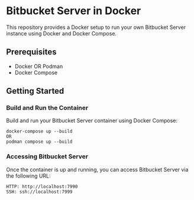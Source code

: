 # Bitbucket Server in Docker

This repository provides a Docker setup to run your own Bitbucket Server instance using Docker and Docker Compose.

## Prerequisites

- Docker OR Podman
- Docker Compose

## Getting Started

### Build and Run the Container
Build and run your Bitbucket Server container using Docker Compose:

```
docker-compose up --build
OR
podman compose up --build
```
### Accessing Bitbucket Server
Once the container is up and running, you can access Bitbucket Server via the following URL:
```
HTTP: http://localhost:7990
SSH: ssh://localhost:7999
```